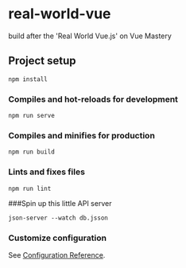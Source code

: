# real-world-vue

build after the 'Real World Vue.js' on Vue Mastery

## Project setup

```
npm install
```

### Compiles and hot-reloads for development

```
npm run serve
```

### Compiles and minifies for production

```
npm run build
```

### Lints and fixes files

```
npm run lint
```

###Spin up this little API server

```
json-server --watch db.jsson
```

### Customize configuration

See [Configuration Reference](https://cli.vuejs.org/config/).
